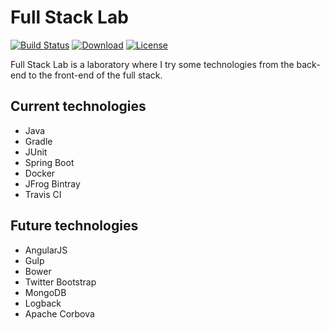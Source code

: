 # Full Stack Lab
[![Build Status](https://travis-ci.org/rocklass/fullstacklab.svg?branch=master)](https://travis-ci.org/rocklass/fullstacklab) [![Download](https://api.bintray.com/packages/rocklass/maven/fullstacklab/images/download.svg)](https://bintray.com/rocklass/maven/fullstacklab/_latestVersion) [![License](https://img.shields.io/badge/license-GPLv3-red.svg)](http://www.gnu.org/licenses/gpl-3.0.html)

Full Stack Lab is a laboratory where I try some technologies from the back-end to the front-end of the full stack.

## Current technologies
  * Java
  * Gradle
  * JUnit
  * Spring Boot
  * Docker
  * JFrog Bintray
  * Travis CI

## Future technologies
  * AngularJS
  * Gulp
  * Bower
  * Twitter Bootstrap
  * MongoDB
  * Logback
  * Apache Corbova
